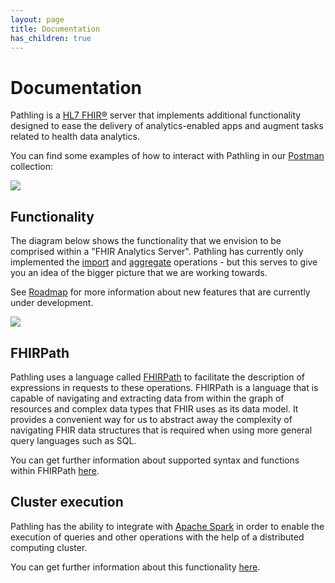 ```yaml
---
layout: page
title: Documentation
has_children: true
---
```


# Documentation

Pathling is a [HL7 FHIR&reg;](https://hl7.org/fhir/) server that implements
additional functionality designed to ease the delivery of analytics-enabled apps
and augment tasks related to health data analytics.

You can find some examples of how to interact with Pathling in our
[Postman](https://www.getpostman.com/) collection:

<a class="postman-link" 
   href="https://documenter.getpostman.com/view/634774/S17rx9Af?version=latest" 
   alt="Run in Postman"><img src="https://run.pstmn.io/button.svg"/></a>

## Functionality

The diagram below shows the functionality that we envision to be comprised
within a "FHIR Analytics Server". Pathling has currently only implemented the
[import](./import.html) and [aggregate](./aggregate.html) operations - but this
serves to give you an idea of the bigger picture that we are working towards.

See [Roadmap](./roadmap.html) for more information about new features that are
currently under development.

<img src="/images/analytics-api.png" 
     srcset="/images/analytics-api@2x.png 2x, /images/analytics-api.png 1x"/>

## FHIRPath

Pathling uses a language called
[FHIRPath](https://hl7.org/fhirpath/2018Sep/index.html) to facilitate the
description of expressions in requests to these operations. FHIRPath is a
language that is capable of navigating and extracting data from within the graph
of resources and complex data types that FHIR uses as its data model. It
provides a convenient way for us to abstract away the complexity of navigating
FHIR data structures that is required when using more general query languages
such as SQL.

You can get further information about supported syntax and functions within
FHIRPath [here](./fhirpath.html).

## Cluster execution

Pathling has the ability to integrate with
[Apache Spark](https://spark.apache.org/) in order to enable the execution of
queries and other operations with the help of a distributed computing cluster.

You can get further information about this functionality
[here](./deployment.html).
